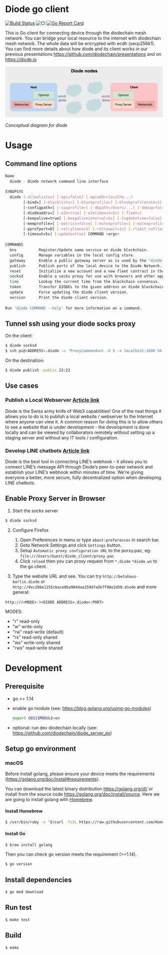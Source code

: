 # Diode go client
[![Build Status](https://travis-ci.com/diodechain/diode_client.svg?branch=master)](https://travis-ci.com/diodechain/diode_client)
![CI](https://github.com/diodechain/diode_client/workflows/CI/badge.svg)
[![Go Report Card](https://goreportcard.com/badge/github.com/diodechain/diode_client)](https://goreportcard.com/report/github.com/diodechain/diode_client)

This is Go client for connecting device through the diodechain mesh network. You can bridge your local resource to the internet with diodechain mesh network. The whole data will be encrypted with ecdh (secp256k1). You can find more details about how diode and its client works in our previous presentations https://github.com/diodechain/presentations and on https://diode.io

![Conceptual diagram](docs/diode.png)

*Conceptual diagram for diode*



# Usage

## Command line options

```BASH
Name
  diode - Diode network command line interface

SYNOPSYS
  diode [-allowlists=] [-api=false] [-apiaddr=localho...]
        [-bind=] [-blocklists=] [-blockprofile=] [-blockprofilerate=1]
        [-configpath=] [-cpuprofile=] [-dbpath=/Users/...] [-debug=false]
        [-diodeaddrs=] [-e2e=true] [-e2etimeout=5s] [-fleet=]
        [-keepalive=true] [-keepaliveinterval=5s] [-logdatetime=false] [-logfilepath=]
        [-memprofile=] [-metrics=false] [-mutexprofile=] [-mutexprofilerate=1]
        [-pprofport=0] [-retrytimes=3] [-retrywait=1s] [-rlimit_nofile=0]
        [-timeout=5s] [-update=true] COMMAND <args>

COMMANDS
  bns          Register/Update name service on diode blockchain.
  config       Manage variables in the local config store.
  gateway      Enable a public gateway server as is used by the "diode.link" website
  publish      Publish ports of the local device to the Diode Network.
  reset        Initialize a new account and a new fleet contract in the network. WARNING deletes current credentials!
  socksd       Enable a socks proxy for use with browsers and other apps.
  time         Lookup the current time from the blockchain consensus.
  token        Transfer DIODEs to the given address on diode blockchain.
  update       Force updating the diode client version.
  version      Print the diode client version.

Run 'diode COMMAND --help' for more information on a command.
```

## Tunnel ssh using your diode socks proxy

On the client:

```BASH
$ diode socksd
$ ssh pi@<ADDRESS>.diode -o 'ProxyCommand=nc -X 5 -x localhost:1080 %h %p'
```

On the destination:
```BASH
$ diode publish -public 22:22
```

## Use cases

### Publish a Local Webserver [Article link](https://support.diode.io/article/ss32engxlq-publish-your-local-webserver)

  Diode is the Swiss army knife of Web3 capabilities! One of the neat things it allows you to do is to publish a local website / webserver to the Internet where anyone can view it. A common reason for doing this is to allow others to see a website that is under development - the development is done locally and can be viewed by collaborators remotely without setting up a staging server and without any IT tools / configuration. 


### Develop LINE chatbots [Article link](https://diode.io/diode/How-Diode-Allows-Engineers-to-Develop-LINE-Chatbots-in-a-Decentralized-Way-20252/)

  Diode is the best tool in connecting LINE’s webhook - it allows you to connect LINE’s message API through Diode’s peer-to-peer network and establish your LINE’s webhook within minutes of time. We're giving everyone a better, more secure, fully decentralized option when developing LINE chatbots. 


## Enable Proxy Server in Browser

1. Start the socks server

```BASH
$ diode socksd
```

2. Configure Firefox

   1. Open Preferences in menu or type `about:preferences` in search bar.
   2. Goto Network Settings and click `Settings` button.
   3. Setup `Automatic proxy configuration URL` to the porxy.pac, eg: `file:///Users/Guest/diode_client/proxy.pac`
   4. Click `reload` then you can proxy request from `*.diode` `*diode.ws` to the go client.

3. Type the website URL and see. You can try `http://betahaus-berlin.diode` or `http://0xc206e1255cbace8ba904daa259d7a5b7f90e2d50.diode` and more general:

```http://(<MODE>-)<DIODE ADDRESS>.diode<:PORT>```

  MODES:
  * "r" read-only
  * "w" write-only
  * "rw" read-write (default)
  * "rs" read-only shared
  * "ws" write-only shared
  * "rws" read-write shared


# Development

## Prerequisite

* go >= 1.14
* enable go module (see: https://blog.golang.org/using-go-modules)

  ```BASH
  export GO111MODULE=on
  ```

* optional: run dev diodechain locally (see: https://github.com/diodechain/diode_server_ex)

## Setup go environment

### macOS

Before install golang, please ensure your device meets the requirements (https://golang.org/doc/install#requirements).

You can download the latest binary distribution https://golang.org/dl/ or install from the source code https://golang.org/doc/install/source. Here we are going to install golang with [Homebrew](https://brew.sh/).

#### Install Homebrew

```BASH
$ /usr/bin/ruby -e "$(curl -fsSL https://raw.githubusercontent.com/Homebrew/install/master/install)"
```

#### Install Go

```BASH
$ brew install golang
```

Then you can check go version meets the requirement (>=1.14).

```BASH
$ go version
```

## Install dependencies

```BASH
$ go mod download
```

## Run test

```BASH
$ make test
```

## Build

```BASH
$ make
```
